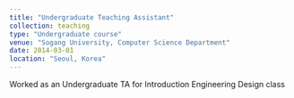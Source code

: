```yaml
---
title: "Undergraduate Teaching Assistant"
collection: teaching
type: "Undergraduate course"
venue: "Sogang University, Computer Science Department"
date: 2014-03-01
location: "Seoul, Korea"
---
```


Worked as an Undergraduate TA for Introduction Engineering Design class
